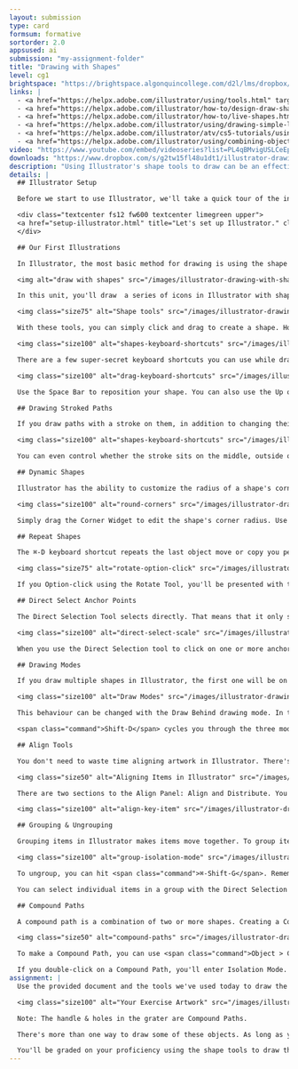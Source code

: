 ```yaml
---
layout: submission
type: card
formsum: formative
sortorder: 2.0
appsused: ai
submission: "my-assignment-folder"
title: "Drawing with Shapes"
level: cg1
brightspace: "https://brightspace.algonquincollege.com/d2l/lms/dropbox/user/folder_submit_files.d2l?db=66853&grpid=0&isprv=0&bp=0&ou=92671"
links: |
  - <a href="https://helpx.adobe.com/illustrator/using/tools.html" target="_blank" title="Working with Tools">Working with Tools</a>
  - <a href="https://helpx.adobe.com/illustrator/how-to/design-draw-shapes.html" target="_blank" title="Drawing with Shapes">Drawing with Shapes</a>
  - <a href="https://helpx.adobe.com/illustrator/how-to/live-shapes.html" target="_blank" title="Draw, edit and re-edit shapes easily">Draw & edit shapes easily</a>
  - <a href="https://helpx.adobe.com/illustrator/using/drawing-simple-lines-shapes.html" target="_blank" title="aa">Drawing Lines & Shapes</a>
  - <a href="https://helpx.adobe.com/illustrator/atv/cs5-tutorials/using-drawing-modes.html" target="_blank" title="Drawing Modes">Drawing Modes</a>
  - <a href="https://helpx.adobe.com/illustrator/using/combining-objects.html#compound_shapes" target="_blank" title="Compound Paths">Compound Paths</a>
video: "https://www.youtube.com/embed/videoseries?list=PL4qBMvigUSLCeEpUWTPF0uIYDRYMMwOZH"
downloads: "https://www.dropbox.com/s/g2tw15fl48u1dt1/illustrator-drawing-with-shapes.zip?dl=1"
description: "Using Illustrator's shape tools to draw can be an effective way to create smooth paths and predictable results."
details: |
  ## Illustrator Setup

  Before we start to use Illustrator, we'll take a quick tour of the interface, then adjust a few settings. 

  <div class="textcenter fs12 fw600 textcenter limegreen upper">
  <a href="setup-illustrator.html" title="Let's set up Illustrator." class="limegreen">Set Up Illustrator</a>
  </div>

  ## Our First Illustrations

  In Illustrator, the most basic method for drawing is using the shape tools. You can combine ellipses, rectangles, polygons, stars and more to create any object you need.

  <img alt="draw with shapes" src="/images/illustrator-drawing-with-shapes/draw-with-shapes.svg" class="size100">

  In this unit, you'll draw  a series of icons in Illustrator with shape tools. The trick is to draw as few shapes as necessary, then repeat them so our drawing is as consistant as possible. These are the tools we're going to use.

  <img class="size75" alt="Shape tools" src="/images/illustrator-drawing-with-shapes/shape-tools.svg">

  With these tools, you can simply click and drag to create a shape. However, if you use the following keys while dragging, you can either constrain proportions or drag from the center of shapes.

  <img class="size100" alt="shapes-keyboard-shortcuts" src="/images/illustrator-drawing-with-shapes/shapes-keyboard-shortcuts.svg">

  There are a few super-secret keyboard shortcuts you can use while dragging.

  <img class="size100" alt="drag-keyboard-shortcuts" src="/images/illustrator-drawing-with-shapes/drag-keyboard-shortcuts.gif">

  Use the Space Bar to reposition your shape. You can also use the Up or Down arrows to increase or decrease the number of sides on a polygon.

  ## Drawing Stroked Paths

  If you draw paths with a stroke on them, in addition to changing their stroke weight, you have the option to change the shapes of the corners or the ends of those paths.

  <img class="size100" alt="shapes-keyboard-shortcuts" src="/images/illustrator-drawing-with-shapes/path-end-corners.svg">

  You can even control whether the stroke sits on the middle, outside or inside of the paths.

  ## Dynamic Shapes

  Illustrator has the ability to customize the radius of a shape's corners.

  <img class="size100" alt="round-corners" src="/images/illustrator-drawing-with-shapes/round-corners.gif">

  Simply drag the Corner Widget to edit the shape's corner radius. Use the Direct Selection Tool to edit only selected corners. Alternately, you can edit corners more accurately using the Transform Panel.

  ## Repeat Shapes

  The ⌘-D keyboard shortcut repeats the last object move or copy you performed. You can also use a similar command to have shapes rotate around the perimeter of a circle.

  <img class="size75" alt="rotate-option-click" src="/images/illustrator-drawing-with-shapes/rotate-option-click.gif">

  If you Option-click using the Rotate Tool, you'll be presented with the rotate dialogue. Enter a number that's divisible into 360 to get even spacing. Once you've copied one shape, you can hit ⌘-D to repeat the shape around the cicle.

  ## Direct Select Anchor Points

  The Direct Selection Tool selects directly. That means that it only selects what you have clicked on within a single object.

  <img class="size100" alt="direct-select-scale" src="/images/illustrator-drawing-with-shapes/direct-select-scale.gif">

  When you use the Direct Selection tool to click on one or more anchor points, only what you clicked on gets selected. If you move, rotate, scale from there, only those anchor points will be affected.

  ## Drawing Modes

  If you draw multiple shapes in Illustrator, the first one will be on the bottom and the last one will be on top of the stacking order on the page. That is, the final one covers up the ones you drew before it. This is Illustrator's default behaviour.

  <img class="size100" alt="Draw Modes" src="/images/illustrator-drawing-with-shapes/draw-modes.svg">

  This behaviour can be changed with the Draw Behind drawing mode. In this mode, each shape drawn is behind the last.

  <span class="command">Shift-D</span> cycles you through the three modes. <span class="command">Draw Inside</span> automatically creates a clipping mask.

  ## Align Tools

  You don't need to waste time aligning artwork in Illustrator. There's an Align Panel devoted to helping you align items automatically.

  <img class="size50" alt="Aligning Items in Illustrator" src="/images/illustrator-drawing-with-shapes/align-panel.svg">

  There are two sections to the Align Panel: Align and Distribute. You can align obects relative to the Artboard or relative to the items you have selected. What's really magic, is that you can align items to a Key Object.

  <img class="size100" alt="align-key-item" src="/images/illustrator-drawing-with-shapes/align-key-item.gif">

  ## Grouping & Ungrouping

  Grouping items in Illustrator makes items move together. To group items, simply select them, then type <span class="command">⌘-G</span>. Grouping is hierarchical. That means that you can group items sequentially. They will then ungroup in the same order. You'll be able to tell items are grouped from the Layers Panel. It will also read Group in the top-left corner of the screen when you select a group.

  <img class="size100" alt="group-isolation-mode" src="/images/illustrator-drawing-with-shapes/group-isolation-mode.gif">

  To ungroup, you can hit <span class="command">⌘-Shift-G</span>. Remember that if you grouped multiple times, you'll need to ungroup multiple times.

  You can select individual items in a group with the Direct Selection Tool. You can also enter Isolation Mode by double-clicking on grouped items. Isolation Mode is also hierarchical, as shown in the above image.

  ## Compound Paths

  A compound path is a combination of two or more shapes. Creating a Compount Path creates a hole in the bottom-most object. The upper shapes actually become holes in the bottom one. When you click on them, they're actually empty.

  <img class="size50" alt="compound-paths" src="/images/illustrator-drawing-with-shapes/compound-paths.gif">

  To make a Compound Path, you can use <span class="command">Object > Compound Path > Make</span>.

  If you double-click on a Compound Path, you'll enter Isolation Mode. This allows you to edit the individual elements. So Compound Paths behave like grouped items. You can release a Compound Path with <span class="command">Shift-Option-Command-8</span>. When you release a Compound Path, the top shapes take on the fill & stroke of the bottom-most shape.
assignment: |
  Use the provided document and the tools we've used today to draw the objects below.

  <img class="size100" alt="Your Exercise Artwork" src="/images/illustrator-drawing-with-shapes/exercise-artwork.svg">

  Note: The handle & holes in the grater are Compound Paths.

  There's more than one way to draw some of these objects. As long as you use what we covered in class, you'll be fine.

  You'll be graded on your proficiency using the shape tools to draw the provided objects.
---
```

